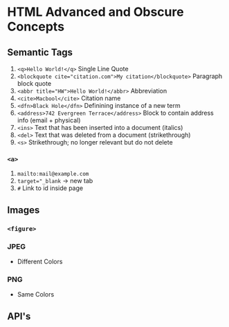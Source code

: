 # HTML Advanced and Obscure Concepts

## Semantic Tags

1. `<q>Hello World!</q>` Single Line Quote
2. `<blockquote cite="citation.com">My citation</blockquote>` Paragraph block quote
3. `<abbr title="HW">Hello World!</abbr>` Abbreviation
4. `<cite>Macbool</cite>` Citation name
5. `<dfn>Black Hole</dfn>` Definining instance of a new term
6. `<address>742 Evergreen Terrace</address>` Block to contain address info (email + physical)
7. `<ins>` Text that has been inserted into a document (italics)
8. `<del>` Text that was deleted from a document (strikethrough)
9. `<s>` Strikethrough; no longer relevant but do not delete

### `<a>`

1. `mailto:mail@example.com`
2. `target="_blank` → new tab
3. `#` Link to id inside page

## Images

### `<figure>`

### JPEG

- Different Colors

### PNG

- Same Colors

## API's
